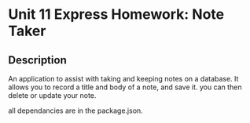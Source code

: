 # Unit 11 Express Homework: Note Taker

## Description

An application to assist with taking and keeping notes on a database.
It allows you to record a title and body of a note, and save it. you can then delete or update your note.

all dependancies are in the package.json.